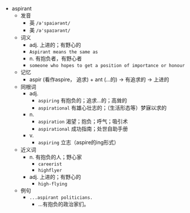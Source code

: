 - aspirant
  - 发音
    - 英 `/ə'spaiərənt/`
    - 美 `/ə'spaɪərənt/`
  - 词义
    - adj. 上进的；有野心的
    - `Aspirant means the same as `
    - n. 有抱负者，有野心者
    - `someone who hopes to get a position of importance or honour`
  - 记忆
    - aspir (看作aspire， 追求) + ant (…的) → 有追求的 → 上进的
  - 同根词
    - adj.
      - `aspiring` 有抱负的；追求…的；高耸的
      - `aspirational` 有雄心壮志的；（生活形态等）梦寐以求的
    - n.
      - `aspiration` 渴望；抱负；呼气；吸引术
      - `aspirational` 成功指南；处世自助手册
    - v.
      - `aspiring` 立志（aspire的ing形式）
  - 近义词
    - n. 有抱负的人；野心家
      - `careerist`
      - `highflyer`
    - adj. 上进的；有野心的
      - `high-flying`
  - 例句
    - `...aspirant politicians.`
      - ...有抱负的政治家们。

